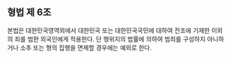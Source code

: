 ## 형법 제 6조

본법은 대한민국영역외에서 대한민국 또는 대한민국국민에 대하여 전조에 기재한 이외의 죄를 범한 외국인에게 적용한다. 단 행위지의 법률에 의하여 범죄를 구성하지 아니하거나 소추 또는 형의 집행을 면제할 경우에는 예외로 한다.